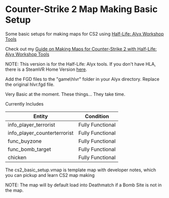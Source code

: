 # Counter-Strike 2 Map Making Basic Setup

Some basic setups for making maps for CS2 using [Half-Life: Alyx Workshop Tools](https://developer.valvesoftware.com/wiki/Half-Life:_Alyx_Workshop_Tools/Installing_and_Launching_Tools)

Check out my [Guide on Making Maps for Counter-Strike 2 with Half-Life: Alyx Workshop Tools](https://4kliksalex.blogspot.com/2023/04/mapping-counter-strike-2-with-half-life.html)

NOTE: This version is for the Half-Life: Alyx tools. If you don't have HLA, there is a SteamVR Home Version [here](https://github.com/Gman-HLA-sbox-modder/cs2-fgd/tree/steamvr-tool-ver).

Add the FGD files to the "game\hlvr" folder in your Alyx directory. Replace the original hlvr.fgd file.

Very Basic at the moment. These things... They take time.

Currently Includes

| Entity                        | Condition      
| -----------                   | -----------    
| info_player_terrorist         |  Fully Functional
| info_player_counterterrorist  |  Fully Functional
| func_buyzone                  |  Fully Functional
| func_bomb_target              |  Fully Functional
| chicken                       |  Fully Functional

The cs2_basic_setup.vmap is template map with developer notes, which you can pickup and learn CS2 map making

NOTE: The map will by default load into Deathmatch if a Bomb Site is not in the map.

